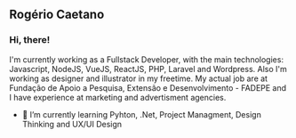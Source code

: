 ## Rogério Caetano

### Hi, there! 

I'm currently working as a Fullstack Developer, with the main technologies: Javascript, NodeJS, VueJS, ReactJS, PHP, Laravel and Wordpress. Also I'm working as designer and illustrator in my freetime. My actual job are at Fundação de Apoio a Pesquisa, Extensão e Desenvolvimento - FADEPE and I have experience at marketing and advertisment agencies. 

- 🌱 I’m currently learning Pyhton, .Net, Project Managment, Design Thinking and UX/UI Design
